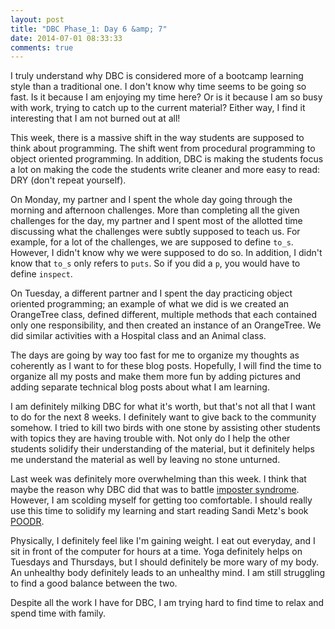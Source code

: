 ```yaml
---
layout: post
title: "DBC Phase_1: Day 6 &amp; 7"
date: 2014-07-01 08:33:33
comments: true
---
```


I truly understand why DBC is considered more of a bootcamp learning style than a traditional one. I don't know why time seems to be going so fast. Is it because I am enjoying my time here? Or is it because I am so busy with work, trying to catch up to the current material? Either way, I find it interesting that I am not burned out at all!

This week, there is a massive shift in the way students are supposed to think about programming. The shift went from procedural programming to object oriented programming. In addition, DBC is making the students focus a lot on making the code the students write cleaner and more easy to read: DRY (don't repeat yourself).

On Monday, my partner and I spent the whole day going through the morning and afternoon challenges. More than completing all the given challenges for the day, my partner and I spent most of the allotted time discussing what the challenges were subtly supposed to teach us. For example, for a lot of the challenges, we are supposed to define ```to_s```. However, I didn't know why we were supposed to do so. In addition, I didn't know that ```to_s``` only refers to ```puts```. So if you did a ```p```, you would have to define ```inspect```.

On Tuesday, a different partner and I spent the day practicing object oriented programming; an example of what we did is we created an OrangeTree class, defined different, multiple methods that each contained only one responsibility, and then created an instance of an OrangeTree. We did similar activities with a Hospital class and an Animal class.

The days are going by way too fast for me to organize my thoughts as coherently as I want to for these blog posts. Hopefully, I will find the time to organize all my posts and make them more fun by adding pictures and adding separate technical blog posts about what I am learning.

I am definitely milking DBC for what it's worth, but that's not all that I want to do for the next 8 weeks. I definitely want to give back to the community somehow. I tried to kill two birds with one stone by assisting other students with topics they are having trouble with. Not only do I help the other students solidify their understanding of the material, but it definitely helps me understand the material as well by leaving no stone unturned.

Last week was definitely more overwhelming than this week. I think that maybe the reason why DBC did that was to battle [imposter syndrome](http://en.wikipedia.org/wiki/Impostor_syndrome). However, I am scolding myself for getting too comfortable. I should really use this time to solidify my learning and start reading Sandi Metz's book [POODR](http://www.poodr.com).

Physically, I definitely feel like I'm gaining weight. I eat out everyday, and I sit in front of the computer for hours at a time. Yoga definitely helps on Tuesdays and Thursdays, but I should definitely be more wary of my body. An unhealthy body definitely leads to an unhealthy mind. I am still struggling to find a good balance between the two.

Despite all the work I have for DBC, I am trying hard to find time to relax and spend time with family.